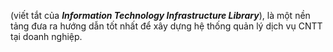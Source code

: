 (viết tắt của **_Information Technology Infrastructure Library_**), là một nền tảng đưa ra hướng dẫn tốt nhất để xây dựng hệ thống quản lý dịch vụ CNTT tại doanh nghiệp.